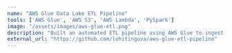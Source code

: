 ```yaml
---
name: "AWS Glue Data Lake ETL Pipeline"
tools: ['AWS Glue', 'AWS S3', 'AWS Lambda', 'PySpark']
image: "/assets/images/aws-glue-etl.png"
description: "Built an automated ETL pipeline using AWS Glue to ingest, clean, and transform large datasets from S3 data lake into curated tables, optimizing data workflows for analytics and BI."
external_url: "https://github.com/lohitinguva/aws-glue-etl-pipeline"
---
```

